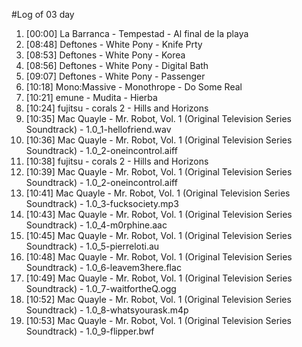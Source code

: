 #Log of 03 day

1. [00:00] La Barranca - Tempestad - Al final de la playa
1. [08:48] Deftones - White Pony - Knife Prty
1. [08:53] Deftones - White Pony - Korea
1. [08:56] Deftones - White Pony - Digital Bath
1. [09:07] Deftones - White Pony - Passenger
1. [10:18] Mono:Massive - Monothrope - Do Some Real
1. [10:21] emune - Mudita - Hierba
1. [10:24] fujitsu - corals 2 - Hills and Horizons
1. [10:35] Mac Quayle - Mr. Robot, Vol. 1 (Original Television Series Soundtrack) - 1.0_1-hellofriend.wav
1. [10:36] Mac Quayle - Mr. Robot, Vol. 1 (Original Television Series Soundtrack) - 1.0_2-oneincontrol.aiff
1. [10:38] fujitsu - corals 2 - Hills and Horizons
1. [10:39] Mac Quayle - Mr. Robot, Vol. 1 (Original Television Series Soundtrack) - 1.0_2-oneincontrol.aiff
1. [10:41] Mac Quayle - Mr. Robot, Vol. 1 (Original Television Series Soundtrack) - 1.0_3-fucksociety.mp3
1. [10:43] Mac Quayle - Mr. Robot, Vol. 1 (Original Television Series Soundtrack) - 1.0_4-m0rphine.aac
1. [10:45] Mac Quayle - Mr. Robot, Vol. 1 (Original Television Series Soundtrack) - 1.0_5-pierreloti.au
1. [10:48] Mac Quayle - Mr. Robot, Vol. 1 (Original Television Series Soundtrack) - 1.0_6-leavem3here.flac
1. [10:49] Mac Quayle - Mr. Robot, Vol. 1 (Original Television Series Soundtrack) - 1.0_7-waitfortheQ.ogg
1. [10:52] Mac Quayle - Mr. Robot, Vol. 1 (Original Television Series Soundtrack) - 1.0_8-whatsyourask.m4p
1. [10:53] Mac Quayle - Mr. Robot, Vol. 1 (Original Television Series Soundtrack) - 1.0_9-flipper.bwf
